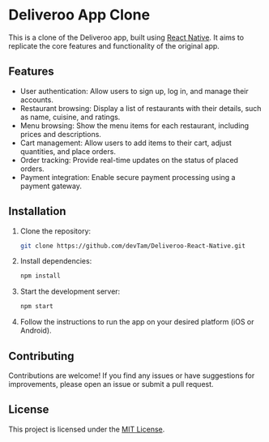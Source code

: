# Deliveroo App Clone

This is a clone of the Deliveroo app, built using [React Native](https://reactnative.dev/). It aims to replicate the core features and functionality of the original app.

## Features

- User authentication: Allow users to sign up, log in, and manage their accounts.
- Restaurant browsing: Display a list of restaurants with their details, such as name, cuisine, and ratings.
- Menu browsing: Show the menu items for each restaurant, including prices and descriptions.
- Cart management: Allow users to add items to their cart, adjust quantities, and place orders.
- Order tracking: Provide real-time updates on the status of placed orders.
- Payment integration: Enable secure payment processing using a payment gateway.

## Installation

1. Clone the repository:

    ```bash
    git clone https://github.com/devTam/Deliveroo-React-Native.git
    ```

2. Install dependencies:

    ```bash
    npm install
    ```

3. Start the development server:

    ```bash
    npm start
    ```

4. Follow the instructions to run the app on your desired platform (iOS or Android).

## Contributing

Contributions are welcome! If you find any issues or have suggestions for improvements, please open an issue or submit a pull request.

## License

This project is licensed under the [MIT License](LICENSE).
